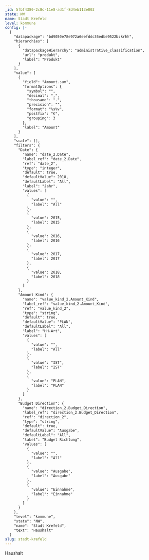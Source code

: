 ```yaml
---
_id: 5fbf4380-2c0c-11e8-ad1f-8d4eb113e003
state: NW
name: Stadt Krefeld
level: kommune
config: |-
  {
    "datapackage": "bd9050e78e972a6eefddc36edbe9522b:krhh",
    "hierarchies": [
      {
        "datapackageHierarchy": "administrative_classification",
        "url": "produkt",
        "label": "Produkt"
      }
    ],
    "value": [
      {
        "field": "Amount.sum",
        "formatOptions": {
          "symbol": "",
          "decimal": ",",
          "thousand": ".",
          "precision": "",
          "format": "%s%v",
          "postfix": "€",
          "grouping": 3
        },
        "label": "Amount"
      }
    ],
    "scale": [],
    "filters": {
      "Date": {
        "name": "date_2.Date",
        "label_ref": "date_2.Date",
        "ref": "date_2",
        "type": "integer",
        "default": true,
        "defaultValue": 2018,
        "defaultLabel": "All",
        "label": "Jahr",
        "values": [
          {
            "value": "",
            "label": "All"
          },
          {
            "value": 2015,
            "label": 2015
          },
          {
            "value": 2016,
            "label": 2016
          },
          {
            "value": 2017,
            "label": 2017
          },
          {
            "value": 2018,
            "label": 2018
          }
        ]
      },
      "Amount Kind": {
        "name": "value_kind_2.Amount_Kind",
        "label_ref": "value_kind_2.Amount_Kind",
        "ref": "value_kind_2",
        "type": "string",
        "default": true,
        "defaultValue": "PLAN",
        "defaultLabel": "All",
        "label": "HH-Art",
        "values": [
          {
            "value": "",
            "label": "All"
          },
          {
            "value": "IST",
            "label": "IST"
          },
          {
            "value": "PLAN",
            "label": "PLAN"
          }
        ]
      },
      "Budget Direction": {
        "name": "direction_2.Budget_Direction",
        "label_ref": "direction_2.Budget_Direction",
        "ref": "direction_2",
        "type": "string",
        "default": true,
        "defaultValue": "Ausgabe",
        "defaultLabel": "All",
        "label": "Budget Richtung",
        "values": [
          {
            "value": "",
            "label": "All"
          },
          {
            "value": "Ausgabe",
            "label": "Ausgabe"
          },
          {
            "value": "Einnahme",
            "label": "Einnahme"
          }
        ]
      }
    },
    "level": "kommune",
    "state": "NW",
    "name": "Stadt Krefeld",
    "text": "Haushalt"
  }
slug: stadt-krefeld
---
```

Haushalt
